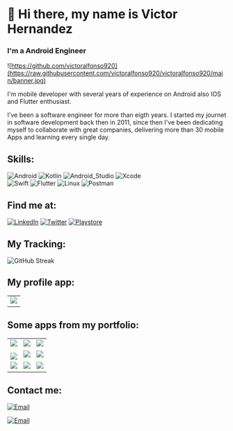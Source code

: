# 👋 Hi there, my name is Victor Hernandez
### I'm a Android Engineer

![https://github.com/victoralfonso920](https://raw.githubusercontent.com/victoralfonso920/victoralfonso920/main/banner.jpg)

I'm mobile developer with several years of experience on Android also IOS and Flutter enthusiast.

I've been a software engineer for more than eigth years. I started my journet in software development back then in 2011, since then I've been dedicating myself to collaborate with great companies, delivering more than 30 mobile Apps and learning every single day.

## Skills:
![Android](https://img.shields.io/badge/Android-3DDC84?style=for-the-badge&logo=android&logoColor=white&labelColor=101010)
![Kotlin](https://img.shields.io/badge/Kotlin-0095D5?style=for-the-badge&logo=kotlin&logoColor=white&labelColor=101010)
![Android_Studio](https://img.shields.io/badge/Android_Studio-3DDC84?style=for-the-badge&logo=android-studio&logoColor=white&labelColor=101010)
![Xcode](https://img.shields.io/badge/xcode-1575F9?style=for-the-badge&logo=xcode&logoColor=white&labelColor=101010)</br>
![Swift](https://img.shields.io/badge/Swift-FA7343?style=for-the-badge&logo=swift&logoColor=white&labelColor=101010)
![Flutter](https://img.shields.io/badge/Flutter-02569B?style=for-the-badge&logo=Flutter&logoColor=white&labelColor=101010)
![Linux](https://img.shields.io/badge/Linux-f5bd05?style=for-the-badge&logo=Linux&logoColor=white&labelColor=101010)
![Postman](https://img.shields.io/badge/Postman-FF6C37?style=for-the-badge&logo=Postman&logoColor=white&labelColor=101010)



## Find me at:
[![LinkedIn](https://img.shields.io/badge/LinkedIn-Victor_Hernandez-0077B5?style=for-the-badge&logo=linkedin&logoColor=white&labelColor=101010)](https://www.linkedin.com/in/victor-alfonso-hernández-siliezar-628a86135)
[![Twitter](https://img.shields.io/badge/Twitter-@victoralfon920-1DA1F2?style=for-the-badge&logo=twitter&logoColor=white&labelColor=101010)](https://twitter.com/victoralfon920)
[![Playstore](https://img.shields.io/badge/PlayStore-MiCV-1DA1F2?style=for-the-badge&logo=google&logoColor=white&labelColor=101010)](https://play.google.com/store/apps/details?id=com.devs.victorhernandez.myapp&hl=es)

## My Tracking:
![GitHub Streak](https://github-readme-streak-stats.herokuapp.com?user=victoralfonso920&theme=dark&hide_border=true)


## My profile app:
<table style="width:100%">
  <tr>
    <td>
	<a href="https://play.google.com/store/apps/details?id=com.devs.victorhernandez.myapp&hl=es-419">
  		<img src="https://play-lh.googleusercontent.com/K76H8nuwDSNdCiLhK7ncZZlr1c43vs1EBuhiZfl1LJ8czoZZzdgYXW6s-U3VWyqdDous=s180-rw">
	</a>
	</td>
  </tr>
</table>


## Some apps from my portfolio:

<table style="width:100%">
  <tr>
    <td>
	<a href="https://play.google.com/store/apps/details?id=com.hugoapp.client&hl=es">
  		<img src="https://play-lh.googleusercontent.com/luPsXEeC6lkwLeGm1oXIobh_pEV4-ktGM3wwVvjsUHVzq8euAZja54AmpGy290lpfyGZ=s180-rw">
	</a>
	</td>
    <td>
	<a href="https://play.google.com/store/apps/details?id=com.yummy.customer&hl=es&gl=US">
  		<img src="https://play-lh.googleusercontent.com/VdssJ0c7j1mTuB7aJHMQqOooxSke4fpRzI2rae2QSyDUp8qJ8dh4XdFPa3z6nFy7Vb4=s180-rw">
	</a>
	</td>
    <td>
	<a href="https://play.google.com/store/apps/details?id=com.mobilesv.lacalaca&hl=es-419">
  		<img src="https://lh3.googleusercontent.com/1CBGuSX2tlErRZcNlmOtuPvAb2bzRKpH_Yi1afR_pe1jbJ_gPP_qS2_StQMG1ekgdv4=s180-rw">
	</a>
	</td>
  </tr>
  <tr>
    <td>
	<a href="https://play.google.com/store/apps/details?id=com.mobilesv.mor&hl=es-419">
  		<img align="middle" src="https://lh3.googleusercontent.com/54EJ0FMW07WpH_zyQ-7eWbZyF0HpEsk5YpBgMTI-P_7tUiNkmsLMTCv_iFnlAYW-N8I=s180-rw">
	</a>
	</td>
	<td>
	<a href="https://play.google.com/store/apps/details?id=com.mobilesv.trans_express&hl=es-419">
  		<img src="https://lh3.googleusercontent.com/dU54veHDReFvxO3iDzJF_w317Coe8ifzQHNaY3aIXWHFnNt2xyrLfemuvV0XlPrBMyw=s180-rw">
	</a>
	</td>
   <td>
	<a href="https://play.google.com/store/apps/details?id=com.bancohipotecario.android&hl=es-419">
  		<img src="https://lh3.googleusercontent.com/IzmMh_gGvYA-bmxC5Qb_dgDwZZKx6g3kLJGgKb5RyC4PuEEaE8JHSesqu72vCB7lssY=s180-rw">
	</a>
	</td>
  </tr>
    <tr>
    <td>
	<a href="https://play.google.com/store/apps/details?id=mobilesv.gourmetexpress&hl=es">
  		<img src="https://play-lh.googleusercontent.com/ZZaesoahYW26mw0wUj0qe7OHprNeiofls-gsCYQqdKbf4KK67c1_vkV9WEBMeg-VGdUR=s180-rw">
	</a>
	</td>
	<td>
	<a href="https://play.google.com/store/apps/details?id=com.mobilesv.ccsb&hl=es">
  		<img src="https://play-lh.googleusercontent.com/4gZPcDv55kvRxv1c79zH9yatX-XGpinANmjLM-6ngbhDYl_SYzOdtKTURuBfKoknzKk=s180-rw">
	</a>
	</td>
   <td>
	<a href="https://play.google.com/store/apps/details?id=com.excelautomotriz.excelOnline">
  		<img src="https://lh3.googleusercontent.com/Wc1JWcw-eJLhUm-LFe7LPTZA7_hRfq-OhX6vslyn4S45ulwP_iMVx1VoEtHQntORgcd6=s180-rw">
	</a>
	</td>
  </tr>
</table>
</table>

## Contact me:

[![Email](https://img.shields.io/badge/Yahoo-victoralfonso92-44a3f1?style=for-the-badge&logo=gmail&logoColor=white&labelColor=101010)](https://mail.yahoo.com)

[![Email](https://img.shields.io/badge/Gmail-victoralfonso920-72ae2d?style=for-the-badge&logo=gmail&logoColor=white&labelColor=101010)](https://gmail.com)




